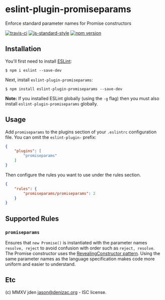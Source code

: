 # eslint-plugin-promiseparams

Enforce standard parameter names for Promise constructors

 [![travis-ci](https://travis-ci.org/jden/eslint-plugin-promiseparams.svg)](https://travis-ci.org/jden/eslint-plugin-promiseparams)
 [![js-standard-style](https://cdn.rawgit.com/feross/standard/master/badge.svg)](https://github.com/feross/standard)
[![npm version](https://badge.fury.io/js/eslint-plugin-promiseparams.svg)](https://www.npmjs.com/package/eslint-plugin-promiseparams)

## Installation

You'll first need to install [ESLint](http://eslint.org):

```
$ npm i eslint --save-dev
```

Next, install `eslint-plugin-promiseparams`:

```
$ npm install eslint-plugin-promiseparams --save-dev
```

**Note:** If you installed ESLint globally (using the `-g` flag) then you must also install `eslint-plugin-promiseparams` globally.

## Usage

Add `promiseparams` to the plugins section of your `.eslintrc` configuration file. You can omit the `eslint-plugin-` prefix:

```json
{
    "plugins": [
        "promiseparams"
    ]
}
```


Then configure the rules you want to use under the rules section.

```json
{
    "rules": {
        "promiseparams/promiseparams": 2
    }
}
```

## Supported Rules

### `promiseparams`
Ensures that `new Promise()` is instantiated with the parameter names `resolve, reject` to avoid confusion with order such as `reject, resolve`. The Promise constructor uses the [RevealingConstructor pattern](https://blog.domenic.me/the-revealing-constructor-pattern/). Using the same parameter names as the language specification makes code more uniform and easier to understand.

## Etc
(c) MMXV jden <jason@denizac.org> - ISC license.




